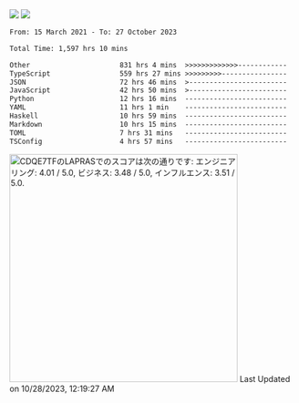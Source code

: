 <div>
  <img src="https://github-readme-stats.vercel.app/api?username=naporin0624&count_private=true&show_icons=true" />
  <img src="https://github-readme-stats.vercel.app/api/top-langs/?username=naporin0624&layout=compact&hide=css" />
  <!--START_SECTION:waka-->

```txt
From: 15 March 2021 - To: 27 October 2023

Total Time: 1,597 hrs 10 mins

Other                      831 hrs 4 mins  >>>>>>>>>>>>>------------   52.03 %
TypeScript                 559 hrs 27 mins >>>>>>>>>----------------   35.03 %
JSON                       72 hrs 46 mins  >------------------------   04.56 %
JavaScript                 42 hrs 50 mins  >------------------------   02.68 %
Python                     12 hrs 16 mins  -------------------------   00.77 %
YAML                       11 hrs 1 min    -------------------------   00.69 %
Haskell                    10 hrs 59 mins  -------------------------   00.69 %
Markdown                   10 hrs 15 mins  -------------------------   00.64 %
TOML                       7 hrs 31 mins   -------------------------   00.47 %
TSConfig                   4 hrs 57 mins   -------------------------   00.31 %
```

<!--END_SECTION:waka-->
  
  <!--START_SECTION:lapras-card-->
<p ><a href="https://lapras.com/public/CDQE7TF" target="_blank" rel="noopener noreferrer"><img alt="CDQE7TFのLAPRASでのスコアは次の通りです: エンジニアリング: 4.01 / 5.0, ビジネス: 3.48 / 5.0, インフルエンス: 3.51 / 5.0." src="https://lapras-card-generator.vercel.app/api/svg?e=4.01&b=3.48&i=3.51&b1=%23232323&b2=%236d6d6d&i1=%23212121&i2=%23818181&l=ja" width="400" ></a>  
Last Updated on 10/28/2023, 12:19:27 AM</p>
<!--END_SECTION:lapras-card-->
</div>
